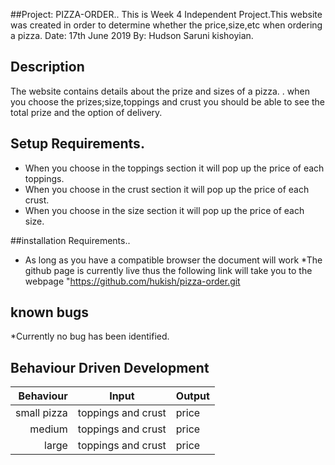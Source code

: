 ##Project: PIZZA-ORDER..
This is Week 4 Independent Project.This website was created in order to determine whether the price,size,etc when ordering a pizza.
Date: 17th June 2019
By: Hudson Saruni kishoyian.

## Description
The website contains details about the prize and sizes of a pizza. .
 when you choose the prizes;size,toppings and crust you should be able to see the total prize and the option of delivery.


## Setup Requirements.
* When you choose in the toppings section it will pop up the price of each toppings.
* When  you choose  in the crust section it will pop up the price of each crust.
* When you choose in the size section it will pop up the price of each size.

##installation Requirements..
* As long as you have a compatible browser the document will work
*The github page is currently live thus the following link will take you to the webpage "https://github.com/hukish/pizza-order.git

## known bugs
*Currently no bug has been identified.

## Behaviour Driven Development
|Behaviour                  | Input       | Output              |
|--------------------------:|:-----------:|:--------------------
|small pizza            | toppings and crust     | price        
|medium               |toppings and crust      | price
|large              | toppings and crust | price
